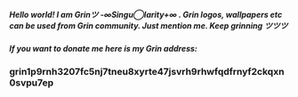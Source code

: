 ##### Hello world! I am Grinツ -∞Singu◯larity+∞ . Grin logos, wallpapers etc can be used from Grin community. Just mention me. Keep grinning ツツツ 
##### If you want to donate me here is my Grin address: 
### grin1p9rnh3207fc5nj7tneu8xyrte47jsvrh9rhwfqdfrnyf2ckqxn0svpu7ep
